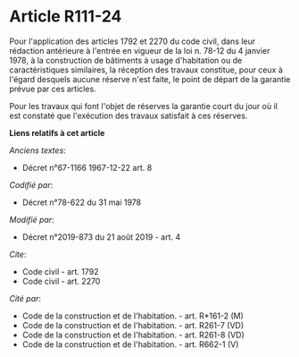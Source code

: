 # Article R111-24

Pour l'application des articles 1792 et 2270 du code civil, dans leur rédaction antérieure à l'entrée en vigueur de la loi n.
78-12 du 4 janvier 1978, à la construction de bâtiments à usage d'habitation ou de caractéristiques similaires, la réception
des travaux constitue, pour ceux à l'égard desquels aucune réserve n'est faite, le point de départ de la garantie prévue par
ces articles. 

Pour les travaux qui font l'objet de réserves la garantie court du jour où il est constaté que l'exécution des travaux
satisfait à ces réserves.

**Liens relatifs à cet article**

_Anciens textes_:

  - Décret n°67-1166 1967-12-22 art. 8

_Codifié par_:

  - Décret n°78-622 du 31 mai 1978

_Modifié par_:

  - Décret n°2019-873 du 21 août 2019 - art. 4

_Cite_:

  - Code civil - art. 1792
  - Code civil - art. 2270

_Cité par_:

  - Code de la construction et de l'habitation. - art. R*161-2 (M)
  - Code de la construction et de l'habitation. - art. R261-7 (VD)
  - Code de la construction et de l'habitation. - art. R261-8 (VD)
  - Code de la construction et de l'habitation. - art. R662-1 (V)
